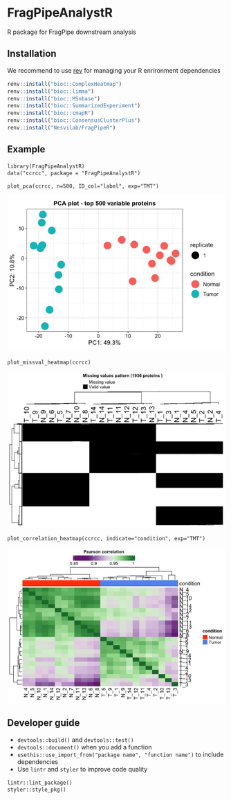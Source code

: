 # FragPipeAnalystR

R package for FragPipe downstream analysis

## Installation

We recommend to use [rev](https://rstudio.github.io/renv/index.html) for managing your R enrironment dependencies

``` r
renv::install("bioc::ComplexHeatmap")
renv::install("bioc::limma")
renv::install("bioc::MSnbase")
renv::install("bioc::SummarizedExperiment")
renv::install("bioc::cmapR")
renv::install("bioc::ConsensusClusterPlus")
renv::install("Nesvilab/FragPipeR")
```

## Example

```
library(FragPipeAnalystR)
data("ccrcc", package = "FragPipeAnalystR")
```

```
plot_pca(ccrcc, n=500, ID_col="label", exp="TMT")
```

![PCA](vignettes/tutorial_files/figure-html/unnamed-chunk-2-1.png)

```
plot_missval_heatmap(ccrcc)
```

![missing value heatmap](vignettes/tutorial_files/figure-html/unnamed-chunk-4-1.png)

```
plot_correlation_heatmap(ccrcc, indicate="condition", exp="TMT")
```

![correlation heatmap](vignettes/tutorial_files/figure-html/unnamed-chunk-3-1.png)


## Developer guide
- `devtools::build()` and `devtools::test()`
- `devtools::document()` when you add a function
- `usethis::use_import_from("package name", "function name")` to include dependencies
- Use `lintr` and `styler` to improve code quality
```
lintr::lint_package()
styler::style_pkg()
```
